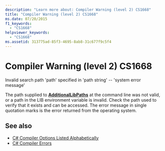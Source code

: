 ```yaml
---
description: "Learn more about: Compiler Warning (level 2) CS1668"
title: "Compiler Warning (level 2) CS1668"
ms.date: 07/20/2015
f1_keywords: 
  - "CS1668"
helpviewer_keywords: 
  - "CS1668"
ms.assetid: 313775ad-85f3-4695-8ab8-31c677f9c5f4
---
```

# Compiler Warning (level 2) CS1668

Invalid search path 'path' specified in 'path string' --  'system error message'  
  
 The path supplied to [**AdditionalLibPaths**](../language-reference/compiler-options/advanced.md#additionallibpaths) at the command line was not valid, or a path in the LIB environment variable is invalid. Check the path used to verify that it exists and can be accessed. The error message in single quotation marks is the error returned from the operating system.  
  
## See also

- [C# Compiler Options Listed Alphabetically](../language-reference/compiler-options/listed-alphabetically.md)
- [C# Compiler Errors](../language-reference/compiler-messages/index.md)
